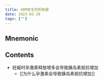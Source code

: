 ```yaml
---
title: GDM发生的机制是
date: 2023-02-28
tags: [""]
--- 
```


## Mnemonic

## Contents

- 妊娠时孕激素释放增多会导致胰岛素抵抗增加
  - [[为什么孕激素会导致胰岛素抵抗增加]]
